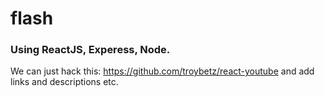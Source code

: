 # flash

### Using ReactJS, Experess, Node. 

We can just hack this: https://github.com/troybetz/react-youtube and add links and descriptions etc.
